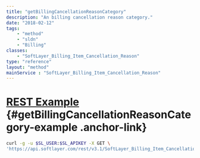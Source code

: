 ```yaml
---
title: "getBillingCancellationReasonCategory"
description: "An billing cancellation reason category."
date: "2018-02-12"
tags:
    - "method"
    - "sldn"
    - "Billing"
classes:
    - "SoftLayer_Billing_Item_Cancellation_Reason"
type: "reference"
layout: "method"
mainService : "SoftLayer_Billing_Item_Cancellation_Reason"
---
```


# [REST Example](#getBillingCancellationReasonCategory-example) <a href="/article/rest/"><i class="fas fa-question"></i></a> {#getBillingCancellationReasonCategory-example .anchor-link} 
```bash
curl -g -u $SL_USER:$SL_APIKEY -X GET \
'https://api.softlayer.com/rest/v3.1/SoftLayer_Billing_Item_Cancellation_Reason/{SoftLayer_Billing_Item_Cancellation_ReasonID}/getBillingCancellationReasonCategory'
```
